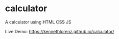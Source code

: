 # calculator
A calculator using HTML CSS JS








Live Demo: https://kennethlorenz.github.io/calculator/
